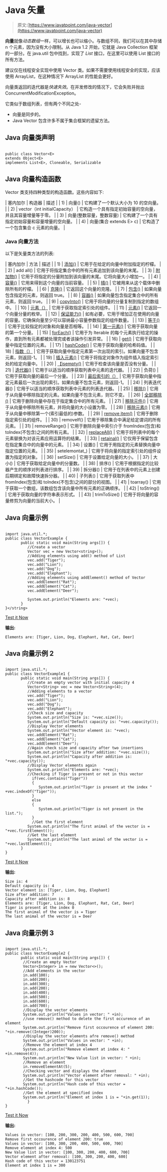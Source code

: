 # Java 矢量

> 原文:[https://www.javatpoint.com/java-vector](https://www.javatpoint.com/java-vector)

**向量**就像*动态数组*一样，可以增长也可以缩小。与数组不同，我们可以在其中存储 n 个元素，因为没有大小限制。从 Java 1.2 开始，它就是 Java Collection 框架的一部分。在 java.util 包中找到，实现了 *List* 接口，在这里可以使用 List 接口的所有方法。

建议仅在线程安全实现中使用 Vector 类。如果不需要使用线程安全的实现，应该使用 ArrayList，在这种情况下 ArrayList 的性能会更好。

向量类返回的迭代器是*快速失效*。在并发修改的情况下，它会失败并抛出 ConcurrentModificationException。

它类似于数组列表，但有两个不同之处-

*   向量是同步的。
*   Java Vector 包含许多不属于集合框架的遗留方法。

## Java 向量类声明

```

public class Vector<E>
extends Object<E>
implements List<E>, Cloneable, Serializable

```

## Java 向量构造函数

Vector 类支持四种类型的构造函数。这些内容如下:

| 塞内加尔 | 构造器 | 描述 |
| 1) | 向量() | 它构建了一个默认大小为 10 的空向量。 |
| 2) | vector（int initialCapacity） | 它构造一个具有指定初始容量的空向量，并且其容量增量等于零。 |
| 3) | 向量(整数容量，整数容量) | 它构建了一个具有指定初始容量和容量增量的空向量。 |
| 4) | 向量(集合 extends E> c) | 它构造了一个包含集合 c 元素的向量。 |

### Java 向量方法

以下是矢量类方法的列表:

| 塞内加尔 | 方法 | 描述 |
| 1) | [添加()](java-vector-add-method) | 它用于在给定的向量中附加指定的柠檬。 |
| 2) | add all() | 它用于将指定集合中的所有元素追加到该向量的末尾。 |
| 3) | [附加物()](java-vector-addelement-method) | 它用于将指定的分量附加到该向量的末尾。它将向量大小增加一。 |
| 4) | [容量()](java-vector-capacity-method) | 它用来得到这个向量的当前容量。 |
| 5) | [晴()](java-vector-clear-method) | 它被用来从这个载体中删除所有的柠檬。 |
| 6) | [克隆()](java-vector-clone-method) | 它返回这个向量的克隆。 |
| 7) | [包含()](java-vector-contains-method) | 如果向量包含指定的元素，则返回 true。 |
| 8) | [容器()](java-vector-containsall-method) | 如果向量包含指定集合中的所有元素，则返回 true。 |
| 9) | [copyInto()](java-vector-copyinto-method) | 它用于将向量的分量复制到指定的数组中。 |
| 10) | [元素（）](java-vector-elementat-method) | 它用于获取指定索引处的组件。 |
| 11) | [元素()](java-vector-elements-method) | 它返回一个向量分量的枚举。 |
| 12) | [保证能力()](java-vector-ensurecapacity-method) | 如有必要，它用于增加正在使用的向量的容量。它确保向量至少可以容纳最小容量参数指定的组件数量。 |
| 13) | [等于()](java-vector-equals-method) | 它用于比较指定的对象和向量是否相等。 |
| 14) | [第一元素()](java-vector-firstelement-method) | 它用于获取向量的第一个分量。 |
| 15) | [forEach()](java-vector-foreach-method) | 它用于为 Iterable 的每个元素执行给定的操作，直到所有元素都被处理完或者该操作引发异常。 |
| 16) | [get()](java-vector-get-method) | 它用于获取向量中指定位置的元素。 |
| 17) | [hashCode()](java-vector-hashcode-method) | 它用于获取向量的哈希码值。 |
| 18) | [指数（）](java-vector-indexof-method) | 它用于获取向量中指定元素第一次出现的索引。如果向量不包含元素，则返回-1。 |
| 19) | [插入元素()](java-vector-insertelementat-method) | 它用于将指定对象作为组件插入指定索引处的给定向量中。 |
| 20) | [【isempty()](java-vector-isempty-method) | 它用于检查该向量是否没有分量。 |
| 21) | [迭代器()](java-vector-iterator-method) | 它用于以适当的顺序获取列表中元素的迭代器。 |
| 22) | 负荷() | 它用于获取向量的最后一个分量。 |
| 23) | [最后索引的（）](java-vector-lastindexof-method) | 它用于获取向量中指定元素最后一次出现的索引。如果向量不包含元素，则返回-1。 |
| 24) | 列表迭代器() | 它用于以适当的顺序获取列表中元素的列表迭代器。 |
| 25) | [移除()](java-vector-remove-method) | 它用于从向量中移除指定的元素。如果向量不包含元素，则它不变。 |
| 26) | [全部移除()](java-vector-removeall-method) | 它用于删除向量中存在于指定集合中的所有元素。 |
| 27) | [移除元件()](java-vector-removeallelements-method) | 它用于从向量中移除所有元素，并将向量的大小设置为零。 |
| 28) | [移除元素()](java-vector-removeelement-method) | 它用于从向量中移除第一个(索引最低的)参数。 |
| 29) | [remove item()](java-vector-removeelementat-method) | 它用于删除指定索引处的组件。 |
| 30) | removeIf() | 它用于移除集合中满足给定谓词的所有元素。 |
| 31) | removeRange() | 它用于删除向量中索引介于 fromIndex(包含)和 toIndex(不包含)之间的所有元素。 |
| 32) | [replaceAll()](java-vector-replaceall-method) | 它用于将列表中的每个元素替换为对该元素应用运算符的结果。 |
| 33) | [retainal()](java-vector-retainall-method) | 它仅用于保留包含在指定集合中的向量中的元素。 |
| 34) | 设置() | 它用于用指定的元素替换向量中指定位置的元素。 |
| 35) | setelemontat_) | 它用于将向量的指定索引处的组件设置为指定的对象。 |
| 36) | setSize() | 它用于设置给定向量的大小。 |
| 37) | 大小() | 它用于获取给定向量中的分量数。 |
| 38) | 排序() | 它用于根据指定的比较器产生的顺序对列表进行排序。 |
| 39) | 拆分器() | 它用于在列表中的元素上创建后期绑定和故障快速拆分器。 |
| 40) | 子列表() | 它用于获取列表中 fromIndex(包含)和 toIndex(不包含)之间的部分的视图。 |
| 41) | toarray() | 它用于获取一个数组，该数组包含该向量中所有元素的正确顺序。 |
| 42) | toString() | 它用于获取向量的字符串表示形式。 |
| 43) | trimToSize() | 它用于将向量的容量修剪为向量的当前大小。 |

## Java 向量示例

```

import java.util.*;
public class VectorExample {
	   public static void main(String args[]) {
	      //Create a vector
	      Vector vec = new Vector<string>();
	      //Adding elements using add() method of List
	      vec.add("Tiger");
	      vec.add("Lion");
	      vec.add("Dog");
	      vec.add("Elephant");
	      //Adding elements using addElement() method of Vector
	      vec.addElement("Rat");
	      vec.addElement("Cat");
	      vec.addElement("Deer");

	      System.out.println("Elements are: "+vec);
	   }
}</string> 
```

[Test it Now](https://compiler.javatpoint.com/opr/test.jsp?filename=VectorExample)

**输出:**

```
Elements are: [Tiger, Lion, Dog, Elephant, Rat, Cat, Deer]

```

## Java 向量示例 2

```

import java.util.*;
public class VectorExample1 {
	   public static void main(String args[]) {
	      //Create an empty vector with initial capacity 4
	      Vector<String> vec = new Vector<String>(4);
	      //Adding elements to a vector
	      vec.add("Tiger");
	      vec.add("Lion");
	      vec.add("Dog");
	      vec.add("Elephant");
	      //Check size and capacity
	      System.out.println("Size is: "+vec.size());
	      System.out.println("Default capacity is: "+vec.capacity());
	      //Display Vector elements
	      System.out.println("Vector element is: "+vec);
	      vec.addElement("Rat");
	      vec.addElement("Cat");
	      vec.addElement("Deer");
	      //Again check size and capacity after two insertions
	      System.out.println("Size after addition: "+vec.size());
	      System.out.println("Capacity after addition is: "+vec.capacity());
	      //Display Vector elements again
	      System.out.println("Elements are: "+vec);
	      //Checking if Tiger is present or not in this vector       
            if(vec.contains("Tiger"))
            {
               System.out.println("Tiger is present at the index " +vec.indexOf("Tiger"));
            }
            else
            {
               System.out.println("Tiger is not present in the list.");
            }
            //Get the first element
  	      System.out.println("The first animal of the vector is = "+vec.firstElement()); 
  	      //Get the last element
  	      System.out.println("The last animal of the vector is = "+vec.lastElement()); 
	   }
}

```

[Test it Now](https://compiler.javatpoint.com/opr/test.jsp?filename=VectorExample1)

**输出:**

```
Size is: 4
Default capacity is: 4
Vector element is: [Tiger, Lion, Dog, Elephant]
Size after addition: 7
Capacity after addition is: 8
Elements are: [Tiger, Lion, Dog, Elephant, Rat, Cat, Deer]
Tiger is present at the index 0
The first animal of the vector is = Tiger
The last animal of the vector is = Deer

```

## Java 向量示例 3

```

import java.util.*;
public class VectorExample2 {
	   public static void main(String args[]) {
		//Create an empty Vector      
		Vector<Integer> in = new Vector<>();
	    //Add elements in the vector
		in.add(100);
		in.add(200);
		in.add(300);
		in.add(200);
		in.add(400);
		in.add(500);
		in.add(600);
		in.add(700);
		//Display the vector elements
		System.out.println("Values in vector: " +in);
		//use remove() method to delete the first occurence of an element
		System.out.println("Remove first occourence of element 200: "+in.remove((Integer)200));
		//Display the vector elements afre remove() method
		System.out.println("Values in vector: " +in);
		//Remove the element at index 4
		System.out.println("Remove element at index 4: " +in.remove(4));
		System.out.println("New Value list in vector: " +in);
		//Remove an element
		in.removeElementAt(5);	    
		//Checking vector and displays the element
		System.out.println("Vector element after removal: " +in);
		//Get the hashcode for this vector
		System.out.println("Hash code of this vector = "+in.hashCode());
		//Get the element at specified index
		System.out.println("Element at index 1 is = "+in.get(1));
	      }
}

```

[Test it Now](https://compiler.javatpoint.com/opr/test.jsp?filename=VectorExample2)

**输出:**

```
Values in vector: [100, 200, 300, 200, 400, 500, 600, 700]
Remove first occourence of element 200: true
Values in vector: [100, 300, 200, 400, 500, 600, 700]
Remove element at index 4: 500
New Value list in vector: [100, 300, 200, 400, 600, 700]
Vector element after removal: [100, 300, 200, 400, 600]
Hash code of this vector = 130123751
Element at index 1 is = 300

```
